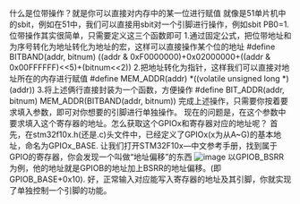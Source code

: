 什么是位带操作？就是你可以直接对内存中的某一位进行赋值
就像是51单片机中的sbit，例如在51中，我们可以直接用sbit对一个引脚进行操作，例如sbit PB0=1.
位带操作其实很简单，只需要定义这三个函数即可
1.通过固定公式，把位带地址和为序号转化为地址转化为地址的宏，这样可以直接操作某个位的地址
#define BITBAND(addr, bitnum) ((addr & 0xF0000000)+0x02000000+((addr & 0x00FFFFFF)<<5)+(bitnum<<2)) 
2.把地址转化为指针，这样我们可以直接对地址所在的内存进行赋值
#define MEM_ADDR(addr)  *((volatile unsigned long  *)(addr)) 
3.将上述俩行直接封装为一个函数，方便操作
#define BIT_ADDR(addr, bitnum)   MEM_ADDR(BITBAND(addr, bitnum))
完成上述操作，只需要你按着要求填入参数，即可对你想要的引脚进行单独操作。
现在的问题是，在这个参数中要求填入这个寄存器的地址。怎么获取这个GPIOx和寄存器对应的地址呢？
首先，在stm32f10x.h(还是.c)头文件中，已经定义了GPIOx(x为从A~G)的基本地址，命名为GPIOx_BASE.
让我们打开STM32F10x—中文参考手册，找到属于GPIO的寄存器，你会发现一个叫做“地址偏移”的东西
![image](https://github.com/user-attachments/assets/70df9661-ad9e-4f7a-8f25-5e33a06b0fa9)
以GPIOB_BSRR为例，他的地址就是GPIOB的地址加上BSRR的地址偏移。(即GPIOB_BASE+0x10).
好，正常输入对应能写入寄存器的地址及其引脚，你就实现了单独控制一个引脚的功能。
